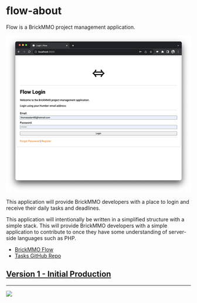 # flow-about

Flow is a BrickMMO project management application. 

![BrickMMO](images/v1-screenshot-flow-login.png)

This application will provide BrickMMO developers with a place to login and receive their daily tasks and deadlines. 

This application will intentionally be written in a simplified structure with a simple stack. This will provide BrickMMO developers with a simple application to contribute to once they have some understanding of server-side languages such as PHP.

- [BrickMMO Flow](https://flow.brickmmo.com)
- [Tasks GitHub Repo](https://github.com/BrickMMO/tasks)

## [Version 1 - Initial Production](v1)

---

<a href="https://brickmmo.com">
<img src="https://brickmmo.com/images/brickmmo-logo-horizontal.jpg" width="100">
</a>
